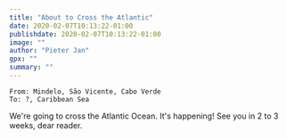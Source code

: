 ```yaml
---
title: "About to Cross the Atlantic"
date: 2020-02-07T10:13:22-01:00
publishdate: 2020-02-07T10:13:22-01:00
image: ""
author: "Pieter Jan"
gpx: ""
summary: ""
---
```


`From: Mindelo, São Vicente, Cabo Verde`<br/>
`To: ?, Caribbean Sea`

We're going to cross the Atlantic Ocean. It's happening! See you in 2 to 3 weeks, dear reader.
